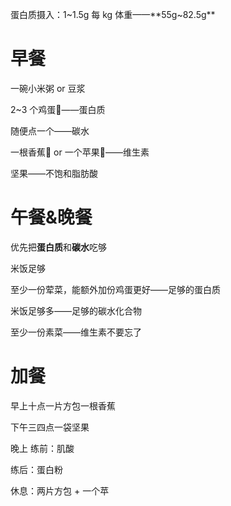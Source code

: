 蛋白质摄入：1~1.5g 每 kg 体重——**55g~82.5g**

# 早餐
一碗小米粥  or 豆浆

2~3 个鸡蛋🥚——蛋白质

随便点一个——碳水

一根香蕉🍌 or 一个苹果🍎——维生素

坚果——不饱和脂肪酸

# 午餐&晚餐
优先把**蛋白质**和**碳水**吃够

米饭足够

至少一份荤菜，能额外加份鸡蛋更好——足够的蛋白质

米饭足够多——足够的碳水化合物

至少一份素菜——维生素不要忘了


# 加餐
早上十点一片方包一根香蕉

下午三四点一袋坚果

晚上
练前：肌酸

练后：蛋白粉

休息：两片方包 + 一个苹
